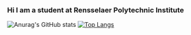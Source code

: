 ### Hi I am a student at Rensselaer Polytechnic Institute

![Anurag's GitHub stats](https://github-readme-stats.vercel.app/api?username=shinedwardc&show_icons=true&theme=synthwave)
[![Top Langs](https://github-readme-stats.vercel.app/api/top-langs/?username=shinedwardc&layout=compact)](https://github.com/anuraghazra/github-readme-stats)

<!--
**shinedwardc/shinedwardc** is a ✨ _special_ ✨ repository because its `README.md` (this file) appears on your GitHub profile.

Here are some ideas to get you started:

- 🔭 I’m currently working on ...
- 🌱 I’m currently learning ...
- 👯 I’m looking to collaborate on ...
- 🤔 I’m looking for help with ...
- 💬 Ask me about ...
- 📫 How to reach me: ...
- 😄 Pronouns: ...
- ⚡ Fun fact: ...
-->
